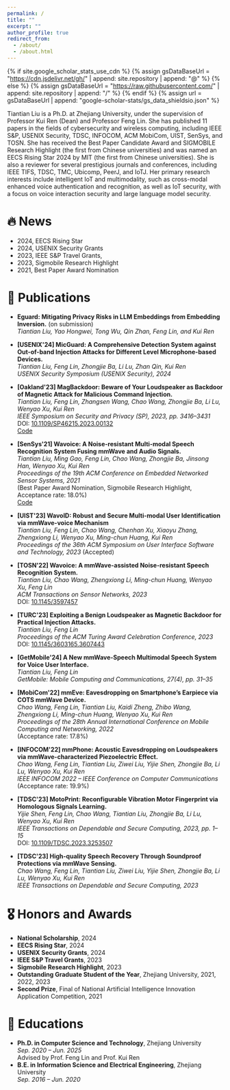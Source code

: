 ```yaml
---
permalink: /
title: ""
excerpt: ""
author_profile: true
redirect_from: 
  - /about/
  - /about.html
---
```


{% if site.google_scholar_stats_use_cdn %}
{% assign gsDataBaseUrl = "https://cdn.jsdelivr.net/gh/" | append: site.repository | append: "@" %}
{% else %}
{% assign gsDataBaseUrl = "https://raw.githubusercontent.com/" | append: site.repository | append: "/" %}
{% endif %}
{% assign url = gsDataBaseUrl | append: "google-scholar-stats/gs_data_shieldsio.json" %}

<span class='anchor' id='about-me'></span>
Tiantian Liu is a Ph.D. at Zhejiang University, under the supervision of Professor Kui Ren (Dean) and Professor Feng Lin. She has published 11 papers in the fields of cybersecurity and wireless computing, including IEEE S&P, USENIX Security, TDSC, INFOCOM, ACM MobiCom, UIST, SenSys, and TOSN. She has received the Best Paper Candidate Award and SIGMOBILE Research Highlight (the first from Chinese universities) and was named an EECS Rising Star 2024 by MIT (the first from Chinese universities). She is also a reviewer for several prestigious journals and conferences, including IEEE TIFS, TDSC, TMC, Ubicomp, PeerJ, and IoTJ. Her primary research interests include intelligent IoT and multimodality, such as cross-modal enhanced voice authentication and recognition, as well as IoT security, with a focus on voice interaction security and large language model security.

# 🔥 News
- 2024, EECS Rising Star
- 2024, USENIX Security Grants
- 2023, IEEE S&P Travel Grants, 
- 2023, Sigmobile Research Highlight
- 2021, Best Paper Award Nomination

# 📝 Publications

- **Eguard: Mitigating Privacy Risks in LLM Embeddings from Embedding Inversion.** (on submission)  
  *Tiantian Liu, Yao Hongwei, Tong Wu, Qin Zhan, Feng Lin, and Kui Ren*

- **[USENIX'24] MicGuard: A Comprehensive Detection System against Out-of-band Injection Attacks for Different Level Microphone-based Devices.**  
  *Tiantian Liu, Feng Lin, Zhongjie Ba, Li Lu, Zhan Qin, Kui Ren*  
  _USENIX Security Symposium (USENIX Security), 2024_

- **[Oakland'23] MagBackdoor: Beware of Your Loudspeaker as Backdoor of Magnetic Attack for Malicious Command Injection.**  
  *Tiantian Liu, Feng Lin, Zhangsen Wang, Chao Wang, Zhongjie Ba, Li Lu, Wenyao Xu, Kui Ren*  
  _IEEE Symposium on Security and Privacy (SP), 2023, pp. 3416–3431_  
  DOI: [10.1109/SP46215.2023.00132](https://doi.org/10.1109/SP46215.2023.00132)
    <br />
  <a class="btn btn--small btn--outline-link" href="https://github.com/TitaniumLiu/MagBackdoor/tree/main">Code</a>

- **[SenSys'21] Wavoice: A Noise-resistant Multi-modal Speech Recognition System Fusing mmWave and Audio Signals.**  
  *Tiantian Liu, Ming Gao, Feng Lin, Chao Wang, Zhongjie Ba, Jinsong Han, Wenyao Xu, Kui Ren*  
  _Proceedings of the 19th ACM Conference on Embedded Networked Sensor Systems, 2021_  
  (Best Paper Award Nomination, Sigmobile Research Highlight, Acceptance rate: 18.0%)
  <br />
  <a class="btn btn--small btn--outline-link" href="https://github.com/TitaniumLiu/Wavoice">Code</a>

- **[UIST'23] WavoID: Robust and Secure Multi-modal User Identification via mmWave-voice Mechanism**  
  *Tiantian Liu, Feng Lin, Chao Wang, Chenhan Xu, Xiaoyu Zhang, Zhengxiong Li, Wenyao Xu, Ming-chun Huang, Kui Ren*  
  _Proceedings of the 36th ACM Symposium on User Interface Software and Technology, 2023_ (Accepted)

- **[TOSN'22] Wavoice: A mmWave-assisted Noise-resistant Speech Recognition System.**  
  *Tiantian Liu, Chao Wang, Zhengxiong Li, Ming-chun Huang, Wenyao Xu, Feng Lin*  
  _ACM Transactions on Sensor Networks, 2023_  
  DOI: [10.1145/3597457](https://doi.org/10.1145/3597457)

- **[TURC'23] Exploiting a Benign Loudspeaker as Magnetic Backdoor for Practical Injection Attacks.**  
  *Tiantian Liu, Feng Lin*  
  _Proceedings of the ACM Turing Award Celebration Conference, 2023_  
  DOI: [10.1145/3603165.3607443](https://doi.org/10.1145/3603165.3607443)

- **[GetMobile'24] A New mmWave-Speech Multimodal Speech System for Voice User Interface.**  
  *Tiantian Liu, Feng Lin*  
  _GetMobile: Mobile Computing and Communications, 27(4), pp. 31–35_

- **[MobiCom'22] mmEve: Eavesdropping on Smartphone’s Earpiece via COTS mmWave Device.**  
  *Chao Wang, Feng Lin, Tiantian Liu, Kaidi Zheng, Zhibo Wang, Zhengxiong Li, Ming-chun Huang, Wenyao Xu, Kui Ren*  
  _Proceedings of the 28th Annual International Conference on Mobile Computing and Networking, 2022_  
  (Acceptance rate: 17.8%)

- **[INFOCOM'22] mmPhone: Acoustic Eavesdropping on Loudspeakers via mmWave-characterized Piezoelectric Effect.**  
  *Chao Wang, Feng Lin, Tiantian Liu, Ziwei Liu, Yijie Shen, Zhongjie Ba, Li Lu, Wenyao Xu, Kui Ren*  
  _IEEE INFOCOM 2022 – IEEE Conference on Computer Communications_  
  (Acceptance rate: 19.9%)

- **[TDSC'23] MotoPrint: Reconfigurable Vibration Motor Fingerprint via Homologous Signals Learning.**  
  *Yijie Shen, Feng Lin, Chao Wang, Tiantian Liu, Zhongjie Ba, Li Lu, Wenyao Xu, Kui Ren*  
  _IEEE Transactions on Dependable and Secure Computing, 2023, pp. 1–15_  
  DOI: [10.1109/TDSC.2023.3253507](https://doi.org/10.1109/TDSC.2023.3253507)

- **[TDSC'23] High-quality Speech Recovery Through Soundproof Protections via mmWave Sensing.**  
  *Chao Wang, Feng Lin, Tiantian Liu, Ziwei Liu, Yijie Shen, Zhongjie Ba, Li Lu, Wenyao Xu, Kui Ren*  
  _IEEE Transactions on Dependable and Secure Computing, 2023_

# 🎖 Honors and Awards

- **National Scholarship**, 2024  
- **EECS Rising Star**, 2024  
- **USENIX Security Grants**, 2024  
- **IEEE S&P Travel Grants**, 2023  
- **Sigmobile Research Highlight**, 2023  
- **Outstanding Graduate Student of the Year**, Zhejiang University, 2021, 2022, 2023  
- **Second Prize**, Final of National Artificial Intelligence Innovation Application Competition, 2021  

# 📖 Educations
- **Ph.D. in Computer Science and Technology**, Zhejiang University  
  *Sep. 2020 – Jun. 2025*  
  Advised by Prof. Feng Lin and Prof. Kui Ren  
- **B.E. in Information Science and Electrical Engineering**, Zhejiang University  
  *Sep. 2016 – Jun. 2020*  
